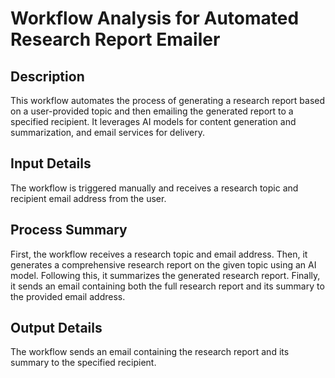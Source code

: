 # Workflow Analysis for Automated Research Report Emailer

## Description
This workflow automates the process of generating a research report based on a user-provided topic and then emailing the generated report to a specified recipient. It leverages AI models for content generation and summarization, and email services for delivery.

## Input Details
The workflow is triggered manually and receives a research topic and recipient email address from the user.

## Process Summary
First, the workflow receives a research topic and email address. Then, it generates a comprehensive research report on the given topic using an AI model. Following this, it summarizes the generated research report. Finally, it sends an email containing both the full research report and its summary to the provided email address.

## Output Details
The workflow sends an email containing the research report and its summary to the specified recipient.
